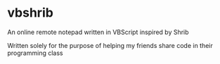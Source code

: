 # vbshrib
An online remote notepad written in VBScript inspired by Shrib

Written solely for the purpose of helping my friends share code in their programming class
